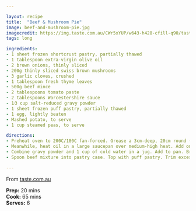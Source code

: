 ```yaml
---

layout: recipe
title:  "Beef & Mushroom Pie"
image: beef-and-mushroom-pie.jpg
imagecredit: https://img.taste.com.au/CWr5xYUP/w643-h428-cfill-q90/taste/2018/07/family-beef-and-mushroom-pie-139131-2.jpg
tags: long

ingredients:
- 1 sheet frozen shortcrust pastry, partially thawed
- 1 tablespoon extra-virgin olive oil
- 2 brown onions, thinly sliced
- 200g thinly sliced swiss brown mushrooms
- 3 garlic cloves, crushed
- 1 tablespoon fresh thyme leaves
- 500g beef mince
- 2 tablespoons tomato paste
- 2 tablespoons Worcestershire sauce
- 1⁄3 cup salt-reduced gravy powder
- 1 sheet frozen puff pastry, partially thawed
- 1 egg, lightly beaten
- Mashed potato, to serve
- 1 cup steamed peas, to serve

directions:
- Preheat oven to 200C/180C fan-forced. Grease a 3cm-deep, 20cm round (base) pie dish. Line base and side of dish with shortcrust pastry, trimming to fit. Place dish on a baking tray. Line pastry with baking paper. Fill with pie weights or uncooked rice. Blind-bake for 10 to 12 minutes. Remove paper and weights. Bake for a further 10 to 12 minutes or until edge is light golden.
- Meanwhile, heat oil in a large saucepan over medium-high heat. Add onion. Cook, stirring, for 5 minutes or until softened. Add mushroom, garlic and thyme. Cook, stirring, for 5 minutes or until mushroom softens. Add mince. Cook, stirring with a wooden spoon to break up mince, for 5 minutes or until browned. Add paste and sauce. Cook, stirring, for 1 minute.
- Combine gravy powder and 1 cup of cold water in a jug. Add to pan. Bring to the boil. Cook, stirring, for 1 to 2 minutes or until sauce thickens. Set aside to cool for 15 minutes.
- Spoon beef mixture into pastry case. Top with puff pastry. Trim excess pastry. Press pastry edge with a fork to seal. Brush top with egg. Make 3 small cuts in centre. Bake for 35 to 40 minutes or until golden. Stand for 5 minutes. Serve with mash and peas.

---
```


From [taste.com.au](https://www.taste.com.au/recipes/family-beef-mushroom-pie/qefw68z5)

**Prep:** 20 mins  
**Cook:** 65 mins  
**Serves:** 6